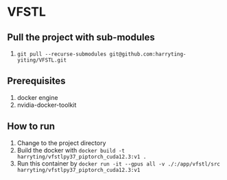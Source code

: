 # VFSTL

## Pull the project with sub-modules
1. `git pull --recurse-submodules git@github.com:harryting-yiting/VFSTL.git`

## Prerequisites
1. docker engine
2. nvidia-docker-toolkit
## How to run 
1. Change to the project directory 
2. Build the docker with `docker build -t harryting/vfstlpy37_piptorch_cuda12.3:v1 .`
3. Run this container by `docker run -it --gpus all -v ./:/app/vfstl/src harryting/vfstlpy37_piptorch_cuda12.3:v1`
